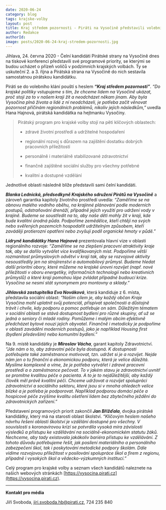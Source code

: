```yaml
---
date: 2020-06-24
category: blog
tags: krajske-volby 
layout: post
title: Kraj středem pozornosti - Piráti na Vysočině představili volební program pro letošní krajské volby  
author: Redakce
authorId:  
image: posts/2020-06-24-kraj-stredem-pozornosti.jpg	
---
```


Jihlava, 24. června 2020 - Čelní kandidáti Pirátské strany na Vysočině dnes na tiskové konferenci představili své programové priority, se kterými se budou ucházet o přízeň voličů v podzimních krajských volbách. Ty se uskuteční 2. a 3. října a Pirátská strana na Vysočině do nich sestavila samostatnou pirátskou kandidátku.

Piráti se do volebního klání pouští s heslem ***“Kraj středem pozornosti”***. *“Do krajské politiky vstupujeme s tím, že chceme lidem na Vysočině ukázat, proč stojí za to v našem kraji žít a neodcházet někam jinam. Aby byla Vysočina plná života a lidé z ní neodcházeli, je potřeba začít věnovat pozornost příčinám regionálních problémů, nikoliv jejich následkům,”* uvedla Hana Hajnová, pirátská kandidátka na hejtmanku Vysočiny. 

> Pirátský program pro krajské volby stojí na pěti klíčových oblastech:
>
> * zdravé životní prostředí a udržitelné hospodaření
>
> * regionální rozvoj s důrazem na zajištění dostatku dobrých pracovních příležitostí
>
> * personálně i materiálně stabilizované zdravotnictví
>
> * finančně zajištěné sociální služby pro všechny potřebné
>
> * kvalitní a dostupné vzdělání


Jednotlivé oblasti následně blíže představili sami čelní kandidáti.


***Blanka Lednická, předsedkyně Krajského sdružení Pirátů na Vysočině*** a zároveň garantka kapitoly životního prostředí uvedla: *“Zaměříme se na obnovu malého vodního oběhu, na krajinné plánování podle moderních postupů, odstraňování drenáží, případně jejich využití pro udržení vody v krajině. Budeme se soustředit na to, aby naše děti mohly žít v kraji, kde bude kvalitní úrodná půda. Podpoříme zemědělce, kteří chtějí na svých nebo svěřených pozemcích hospodařit udržitelným způsobem, kteří zavádějí protierozní opatření nebo zvyšují podíl organické hmoty v půdě.”*


***Lídryně kandidátky Hana Hajnová*** prezentovala hlavní vize v oblasti regionálního rozvoje: *“Zaměříme se na zlepšení pracovní atraktivity kraje tak, aby se dařilo vytvářet více kvalifikovaných míst. Podpoříme větší rozmanitost průmyslových odvětví v kraji tak, aby se rozvojové aktivity nesoustředily jen na strojírenství a automobilový průmysl. Budeme hledat další prioritní obory, které můžeme na krajské úrovni rozvíjet (např. nové příležitosti v oboru energetiky, informačních technologií nebo kreativních průmyslů) a které kraji pomohou lépe zvládat případné budoucí krize. Vysočina se nesmí stát synonymem pro montovny a sklady.”*

***Jihlavská zastupitelka Eva Nováková***, která kandiduje z 6. místa, představila sociální oblast: *“Naším cílem je, aby každý občan Kraje Vysočina mohl uplatnit svůj potenciál, přispívat společnosti a důstojně trávit i chvíle, kdy podporu a pomoc potřebuje on sám. Důležitým tématem v sociální oblasti se stává dostupnost bydlení pro různé skupiny, ať už se jedná o seniory či mladé rodiny. Pomůžeme i malým obcím efektivně předcházet bytové nouzi jejich obyvatel. Finančně i metodicky je podpoříme v oblasti zavádění moderních postupů, jako je například Housing first (bydlení především) nebo komunitní bydlení.”*

Na 9. místě kandidátky je ***Miroslav Vácha***, garant kapitoly Zdravotnictví. *“Jde nám o to, aby zdravotní péče byla dostupná. K dostupnosti potřebujete také zaměstnance motivovat, tzn. udržet si je a rozvíjet. Nejde nám jen o tu finanční a ekonomickou podporu, která je velice důležitá. Myslíme komplexně a víme, že je potřeba vytvářet i zdravé pracovní prostředí a o zaměstnance pečovat. To v jakém stavu je zdravotnictví uvnitř se promítne kvalitou péče o pacienta. A to je to nejdůležitější, aby každý člověk měl právě kvalitní péči. Chceme udržovat a rozvíjet spolupráci zdravotnictví a sociálního sektoru, které jsou si v mnoha ohledech velice blízké a je potřeba je podporovat. Například podporou domácí péče a hospicové péče zvýšíme kvalitu ošetření lidem bez zbytečného ježdění do zdravotnických zařízení.”*

Představení programových priorit zakončil ***Jan Břížďala***, dvojka pirátské kandidátky, který má na starosti oblast školství. *“Klíčovým heslem našeho návrhu řešení oblasti školství je vzdělání dostupné pro všechny. V souvislosti s koronavirovou krizí se potvrdila vysoká míra závislosti výsledků a přístupu ke vzdělávání na sociálně-ekonomickém statutu žáků. Nechceme, aby tady existovala jakákoliv bariéra přístupu ke vzdělávání. Z tohoto důvodu potřebujeme řešit, jak posílení materiálního a personálního zabezpečení škol, tak i poskytování metodické podpory školám. Dále vidíme rozvojovou příležitost v posilování spolupráce škol a firem z regionu, případně i vysokých škol a vědecko-výzkumných institucí.”*

Celý program pro krajské volby a seznam všech kandidátů naleznete na našich webových stránkách [https://vysocina.pirati.cz](https://vysocina.pirati.cz).  

---

**Kontakt pro média**

Jiří Svoboda, <jiri.svoboda.hb@pirati.cz>, 724 235 840
